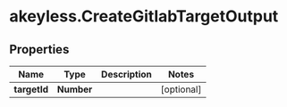 # akeyless.CreateGitlabTargetOutput

## Properties

Name | Type | Description | Notes
------------ | ------------- | ------------- | -------------
**targetId** | **Number** |  | [optional] 


